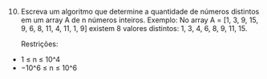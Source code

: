 10. Escreva um algoritmo que determine a quantidade de números distintos em um array A de n números inteiros.
    Exemplo: No array A = [1, 3, 9, 15, 9, 6, 8, 11, 4, 11, 1, 9] existem 8 valores distintos: 1, 3, 4, 6, 8, 9, 11, 15.  
    
    Restrições:     

  - 1 ≤ n ≤ 10^4
  - −10^6 ≤ n ≤ 10^6
